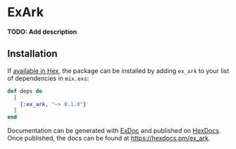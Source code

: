 # ExArk

**TODO: Add description**

## Installation

If [available in Hex](https://hex.pm/docs/publish), the package can be installed
by adding `ex_ark` to your list of dependencies in `mix.exs`:

```elixir
def deps do
  [
    {:ex_ark, "~> 0.1.0"}
  ]
end
```

Documentation can be generated with [ExDoc](https://github.com/elixir-lang/ex_doc)
and published on [HexDocs](https://hexdocs.pm). Once published, the docs can
be found at <https://hexdocs.pm/ex_ark>.


